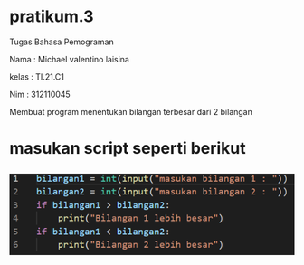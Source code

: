 # pratikum.3
Tugas Bahasa Pemograman<p>
Nama : Michael valentino laisina<p>
kelas : TI.21.C1<p>
Nim : 312110045<p>
Membuat program menentukan bilangan terbesar dari 2 bilangan<h1><p>
masukan script seperti berikut<p>
![gambar 1](image/1.png)<p>





